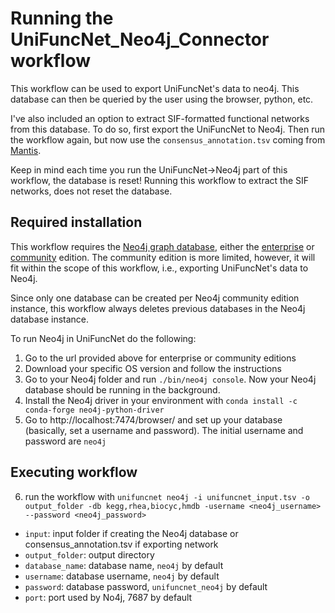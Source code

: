 # Running the UniFuncNet_Neo4j_Connector workflow


This workflow can be used to export UniFuncNet's data to neo4j.
This database can then be queried by the user using the browser, python, etc.

I've also included an option to extract SIF-formatted functional networks from this database. To do so, first export the UniFuncNet to Neo4j. Then run the workflow again, but now use the `consensus_annotation.tsv` coming from [Mantis](https://github.com/PedroMTQ/mantis).

Keep in mind each time you run the UniFuncNet->Neo4j part of this workflow, the database is reset!
Running this workflow to extract the SIF networks, does not reset the database.


## Required installation

This workflow requires the [Neo4j graph database](https://neo4j.com/product/neo4j-graph-database/), either the [enterprise](https://neo4j.com/download-center/#enterprise) or [community](https://neo4j.com/download-center/#community) edition.
The community edition is more limited, however, it will fit within the scope of this workflow, i.e., exporting UniFuncNet's data to Neo4j.

Since only one database can be created per Neo4j community edition instance, this workflow always deletes previous databases in the Neo4j database instance.

To run Neo4j in UniFuncNet do the following:

1. Go to the url provided above for enterprise or community editions
2. Download your specific OS version and follow the instructions
3. Go to your Neo4j folder and run  `./bin/neo4j console`. Now your Neo4j database should be running in the background.
4. Install the Neo4j driver in your environment with `conda install -c conda-forge neo4j-python-driver`
5. Go to http://localhost:7474/browser/ and set up your database (basically, set a username and password). The initial username and password are `neo4j`

## Executing workflow

6. run the workflow with `unifuncnet neo4j -i unifuncnet_input.tsv -o output_folder -db kegg,rhea,biocyc,hmdb -username <neo4j_username> --password <neo4j_password>`

- `input`: input folder if creating the Neo4j database or consensus_annotation.tsv if exporting network
- `output_folder`: output directory
- `database_name`: database name, `neo4j` by default
- `username`: database username, `neo4j` by default
- `password`: database password, `unifuncnet_neo4j` by default
- `port`: port used by No4j, 7687 by default